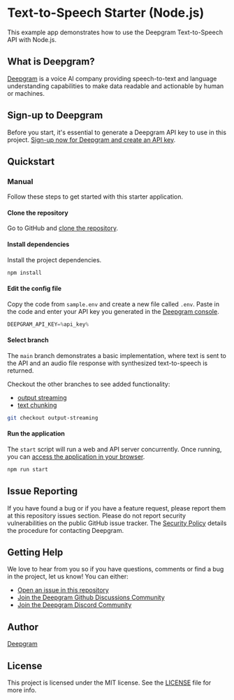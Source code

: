 # Text-to-Speech Starter (Node.js)

This example app demonstrates how to use the Deepgram Text-to-Speech API with Node.js.

## What is Deepgram?

[Deepgram](https://deepgram.com/) is a voice AI company providing speech-to-text and language understanding capabilities to make data readable and actionable by human or machines.

## Sign-up to Deepgram

Before you start, it's essential to generate a Deepgram API key to use in this project. [Sign-up now for Deepgram and create an API key](https://console.deepgram.com/signup?jump=keys).

## Quickstart

### Manual

Follow these steps to get started with this starter application.

#### Clone the repository

Go to GitHub and [clone the repository](https://github.com/deepgram-devs/text-to-speech-starter-node).

#### Install dependencies

Install the project dependencies.

```bash
npm install
```

#### Edit the config file

Copy the code from `sample.env` and create a new file called `.env`. Paste in the code and enter your API key you generated in the [Deepgram console](https://console.deepgram.com/).

```js
DEEPGRAM_API_KEY=%api_key%
```

#### Select branch

The `main` branch demonstrates a basic implementation, where text is sent to the API and an audio file response with synthesized text-to-speech is returned.

Checkout the other branches to see added functionality:

- [output streaming]()
- [text chunking]()

```bash
git checkout output-streaming
```

#### Run the application

The `start` script will run a web and API server concurrently. Once running, you can [access the application in your browser](http://localhost:3000/).

```bash
npm run start
```

## Issue Reporting

If you have found a bug or if you have a feature request, please report them at this repository issues section. Please do not report security vulnerabilities on the public GitHub issue tracker. The [Security Policy](./SECURITY.md) details the procedure for contacting Deepgram.

## Getting Help

We love to hear from you so if you have questions, comments or find a bug in the project, let us know! You can either:

- [Open an issue in this repository](https://github.com/deepgram-starters/live-node-starter/issues/new)
- [Join the Deepgram Github Discussions Community](https://github.com/orgs/deepgram/discussions)
- [Join the Deepgram Discord Community](https://discord.gg/xWRaCDBtW4)

## Author

[Deepgram](https://deepgram.com)

## License

This project is licensed under the MIT license. See the [LICENSE](./LICENSE) file for more info.

